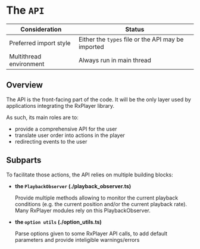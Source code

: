 # The `API`

| Consideration           | Status                                             |
| ----------------------- | -------------------------------------------------- |
| Preferred import style  | Either the `types` file or the API may be imported |
| Multithread environment | Always run in main thread                          |

## Overview

The API is the front-facing part of the code.
It will be the only layer used by applications integrating the RxPlayer library.

As such, its main roles are to:

- provide a comprehensive API for the user
- translate user order into actions in the player
- redirecting events to the user

## Subparts

To facilitate those actions, the API relies on multiple building blocks:

- **the `PlaybackObserver` (./playback_observer.ts)**

  Provide multiple methods allowing to monitor the current playback conditions
  (e.g. the current position and/or the current playback rate).
  Many RxPlayer modules rely on this PlaybackObserver.

- **the `option utils` (./option_utils.ts)**

  Parse options given to some RxPlayer API calls, to add default parameters
  and provide inteligible warnings/errors
